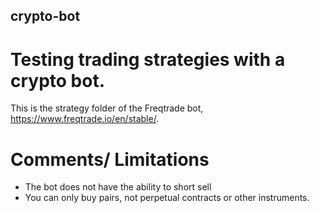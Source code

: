## crypto-bot
# Testing trading strategies with a crypto bot.

This is the strategy folder of the Freqtrade bot, https://www.freqtrade.io/en/stable/.

# Comments/ Limitations
  - The bot does not have the ability to short sell
  - You can only buy pairs, not perpetual contracts or other instruments.
